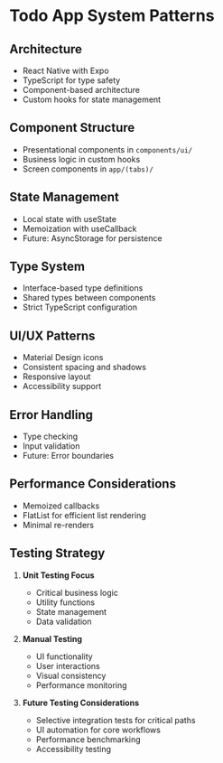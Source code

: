 # Todo App System Patterns

## Architecture
- React Native with Expo
- TypeScript for type safety
- Component-based architecture
- Custom hooks for state management

## Component Structure
- Presentational components in `components/ui/`
- Business logic in custom hooks
- Screen components in `app/(tabs)/`

## State Management
- Local state with useState
- Memoization with useCallback
- Future: AsyncStorage for persistence

## Type System
- Interface-based type definitions
- Shared types between components
- Strict TypeScript configuration

## UI/UX Patterns
- Material Design icons
- Consistent spacing and shadows
- Responsive layout
- Accessibility support

## Error Handling
- Type checking
- Input validation
- Future: Error boundaries

## Performance Considerations
- Memoized callbacks
- FlatList for efficient list rendering
- Minimal re-renders

## Testing Strategy
1. **Unit Testing Focus**
   - Critical business logic
   - Utility functions
   - State management
   - Data validation

2. **Manual Testing**
   - UI functionality
   - User interactions
   - Visual consistency
   - Performance monitoring

3. **Future Testing Considerations**
   - Selective integration tests for critical paths
   - UI automation for core workflows
   - Performance benchmarking
   - Accessibility testing 